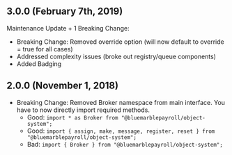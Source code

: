 ## 3.0.0 (February 7th, 2019)

Maintenance Update + 1 Breaking Change:

* Breaking Change: Removed override option (will now default to override = true for all cases)
* Addressed complexity issues (broke out registry/queue components)
* Added Badging

## 2.0.0 (November 1, 2018)

* Breaking Change: Removed Broker namespace from main interface.  You have to now directly import required methods.
  - Good: `import * as Broker from "@bluemarblepayroll/object-system";`
  - Good: `import { assign, make, message, register, reset } from "@bluemarblepayroll/object-system";`
  - Bad: `import { Broker } from "@bluemarblepayroll/object-system";`
